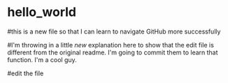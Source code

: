 # hello_world
#this is a new file so that I can learn to navigate GitHub more successfully

#I'm throwing in a little *new* explanation here to show that the edit file is different from the original readme. I'm going to commit them to learn that function. I'm a cool guy.


#edit the file
